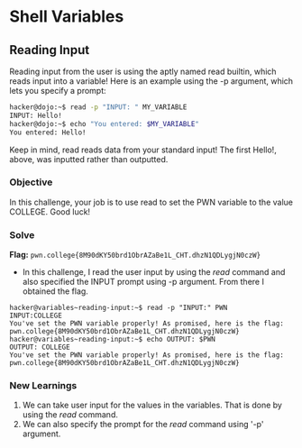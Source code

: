 # Shell Variables

## Reading Input
Reading input from the user is using the aptly named read builtin, which reads input into a variable! Here is an example using the -p argument, which lets you specify a prompt: 

```bash
hacker@dojo:~$ read -p "INPUT: " MY_VARIABLE
INPUT: Hello!
hacker@dojo:~$ echo "You entered: $MY_VARIABLE"
You entered: Hello!
```

Keep in mind, read reads data from your standard input! The first Hello!, above, was inputted rather than outputted. 

### Objective 
In this challenge, your job is to use read to set the PWN variable to the value COLLEGE. Good luck!

### Solve
**Flag:** `pwn.college{8M90dKY50brd1ObrAZaBe1L_CHT.dhzN1QDLygjN0czW}`

- In this challenge, I read the user input by using the *read* command and also specified the INPUT prompt using -p argument. From there I obtained the flag.

```
hacker@variables~reading-input:~$ read -p "INPUT:" PWN
INPUT:COLLEGE
You've set the PWN variable properly! As promised, here is the flag:
pwn.college{8M90dKY50brd1ObrAZaBe1L_CHT.dhzN1QDLygjN0czW}
hacker@variables~reading-input:~$ echo OUTPUT: $PWN
OUTPUT: COLLEGE
You've set the PWN variable properly! As promised, here is the flag:
pwn.college{8M90dKY50brd1ObrAZaBe1L_CHT.dhzN1QDLygjN0czW}
```

### New Learnings
1. We can take user input for the values in the variables. That is done by using the *read* command. 
2. We can also specify the prompt for the *read* command using '-p' argument.
